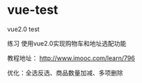 # vue-test
vue2.0 test

练习 使用vue2.0实现购物车和地址选配功能

教程地址： http://www.imooc.com/learn/796

优化：全选反选、商品数量加减、多项删除
